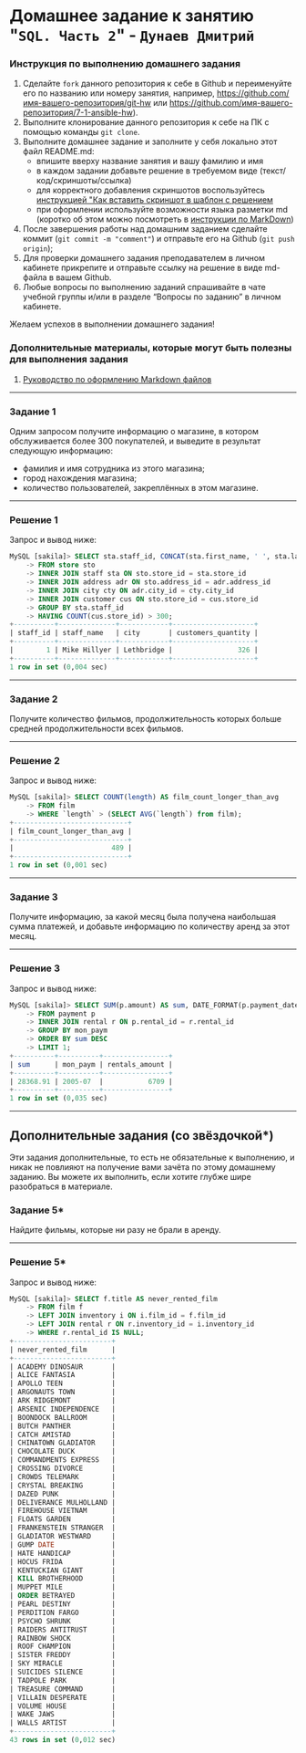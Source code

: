 # Домашнее задание к занятию "`SQL. Часть 2`" - `Дунаев Дмитрий`


### Инструкция по выполнению домашнего задания

   1. Сделайте `fork` данного репозитория к себе в Github и переименуйте его по названию или номеру занятия, например, https://github.com/имя-вашего-репозитория/git-hw или  https://github.com/имя-вашего-репозитория/7-1-ansible-hw).
   2. Выполните клонирование данного репозитория к себе на ПК с помощью команды `git clone`.
   3. Выполните домашнее задание и заполните у себя локально этот файл README.md:
      - впишите вверху название занятия и вашу фамилию и имя
      - в каждом задании добавьте решение в требуемом виде (текст/код/скриншоты/ссылка)
      - для корректного добавления скриншотов воспользуйтесь [инструкцией "Как вставить скриншот в шаблон с решением](https://github.com/netology-code/sys-pattern-homework/blob/main/screen-instruction.md)
      - при оформлении используйте возможности языка разметки md (коротко об этом можно посмотреть в [инструкции  по MarkDown](https://github.com/netology-code/sys-pattern-homework/blob/main/md-instruction.md))
   4. После завершения работы над домашним заданием сделайте коммит (`git commit -m "comment"`) и отправьте его на Github (`git push origin`);
   5. Для проверки домашнего задания преподавателем в личном кабинете прикрепите и отправьте ссылку на решение в виде md-файла в вашем Github.
   6. Любые вопросы по выполнению заданий спрашивайте в чате учебной группы и/или в разделе “Вопросы по заданию” в личном кабинете.
   
Желаем успехов в выполнении домашнего задания!
   
### Дополнительные материалы, которые могут быть полезны для выполнения задания

1. [Руководство по оформлению Markdown файлов](https://gist.github.com/Jekins/2bf2d0638163f1294637#Code)

---

### Задание 1

Одним запросом получите информацию о магазине, в котором обслуживается более 300 покупателей, и выведите в результат следующую информацию: 
- фамилия и имя сотрудника из этого магазина;
- город нахождения магазина;
- количество пользователей, закреплённых в этом магазине.

---

### Решение 1

Запрос и вывод ниже:

```SQL
MySQL [sakila]> SELECT sta.staff_id, CONCAT(sta.first_name, ' ', sta.last_name) AS staff_name, cty.city AS city, COUNT(cus.store_id) AS customers_quantity 
    -> FROM store sto
    -> INNER JOIN staff sta ON sto.store_id = sta.store_id
    -> INNER JOIN address adr ON sto.address_id = adr.address_id
    -> INNER JOIN city cty ON adr.city_id = cty.city_id
    -> INNER JOIN customer cus ON sto.store_id = cus.store_id
    -> GROUP BY sta.staff_id
    -> HAVING COUNT(cus.store_id) > 300;
+----------+--------------+------------+--------------------+
| staff_id | staff_name   | city       | customers_quantity |
+----------+--------------+------------+--------------------+
|        1 | Mike Hillyer | Lethbridge |                326 |
+----------+--------------+------------+--------------------+
1 row in set (0,004 sec)
```

---

### Задание 2

Получите количество фильмов, продолжительность которых больше средней продолжительности всех фильмов.

---

### Решение 2

Запрос и вывод ниже:

```SQL
MySQL [sakila]> SELECT COUNT(length) AS film_count_longer_than_avg 
    -> FROM film
    -> WHERE `length` > (SELECT AVG(`length`) from film);
+----------------------------+
| film_count_longer_than_avg |
+----------------------------+
|                        489 |
+----------------------------+
1 row in set (0,001 sec)
```

---

### Задание 3

Получите информацию, за какой месяц была получена наибольшая сумма платежей, и добавьте информацию по количеству аренд за этот месяц.

---

### Решение 3

Запрос и вывод ниже:

```SQL
MySQL [sakila]> SELECT SUM(p.amount) AS sum, DATE_FORMAT(p.payment_date, '%Y-%m') AS mon_paym, COUNT(r.rental_id) AS rentals_amount
    -> FROM payment p
    -> INNER JOIN rental r ON p.rental_id = r.rental_id
    -> GROUP BY mon_paym
    -> ORDER BY sum DESC
    -> LIMIT 1;
+----------+----------+----------------+
| sum      | mon_paym | rentals_amount |
+----------+----------+----------------+
| 28368.91 | 2005-07  |           6709 |
+----------+----------+----------------+
1 row in set (0,035 sec)
```

---

## Дополнительные задания (со звёздочкой*)
Эти задания дополнительные, то есть не обязательные к выполнению, и никак не повлияют на получение вами зачёта по этому домашнему заданию. Вы можете их выполнить, если хотите глубже шире разобраться в материале.

### Задание 5*

Найдите фильмы, которые ни разу не брали в аренду.

---

### Решение 5*

Запрос и вывод ниже:

```SQL
MySQL [sakila]> SELECT f.title AS never_rented_film
    -> FROM film f
    -> LEFT JOIN inventory i ON i.film_id = f.film_id
    -> LEFT JOIN rental r ON r.inventory_id = i.inventory_id
    -> WHERE r.rental_id IS NULL;
+------------------------+
| never_rented_film      |
+------------------------+
| ACADEMY DINOSAUR       |
| ALICE FANTASIA         |
| APOLLO TEEN            |
| ARGONAUTS TOWN         |
| ARK RIDGEMONT          |
| ARSENIC INDEPENDENCE   |
| BOONDOCK BALLROOM      |
| BUTCH PANTHER          |
| CATCH AMISTAD          |
| CHINATOWN GLADIATOR    |
| CHOCOLATE DUCK         |
| COMMANDMENTS EXPRESS   |
| CROSSING DIVORCE       |
| CROWDS TELEMARK        |
| CRYSTAL BREAKING       |
| DAZED PUNK             |
| DELIVERANCE MULHOLLAND |
| FIREHOUSE VIETNAM      |
| FLOATS GARDEN          |
| FRANKENSTEIN STRANGER  |
| GLADIATOR WESTWARD     |
| GUMP DATE              |
| HATE HANDICAP          |
| HOCUS FRIDA            |
| KENTUCKIAN GIANT       |
| KILL BROTHERHOOD       |
| MUPPET MILE            |
| ORDER BETRAYED         |
| PEARL DESTINY          |
| PERDITION FARGO        |
| PSYCHO SHRUNK          |
| RAIDERS ANTITRUST      |
| RAINBOW SHOCK          |
| ROOF CHAMPION          |
| SISTER FREDDY          |
| SKY MIRACLE            |
| SUICIDES SILENCE       |
| TADPOLE PARK           |
| TREASURE COMMAND       |
| VILLAIN DESPERATE      |
| VOLUME HOUSE           |
| WAKE JAWS              |
| WALLS ARTIST           |
+------------------------+
43 rows in set (0,012 sec)
```